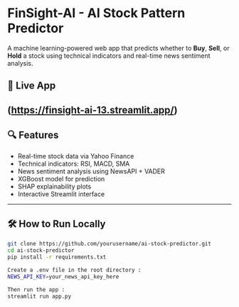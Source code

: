 # FinSight-AI - AI Stock Pattern Predictor

A machine learning-powered web app that predicts whether to **Buy**, **Sell**, or **Hold** a stock using technical indicators and real-time news sentiment analysis.

## 🚀 Live App
(https://finsight-ai-13.streamlit.app/)
---

## 🔍 Features

- Real-time stock data via Yahoo Finance
- Technical indicators: RSI, MACD, SMA
- News sentiment analysis using NewsAPI + VADER
- XGBoost model for prediction
- SHAP explainability plots
- Interactive Streamlit interface

---

## 🛠️ How to Run Locally

```bash
git clone https://github.com/yourusername/ai-stock-predictor.git
cd ai-stock-predictor
pip install -r requirements.txt

Create a .env file in the root directory :
NEWS_API_KEY=your_news_api_key_here

Then run the app :
streamlit run app.py
